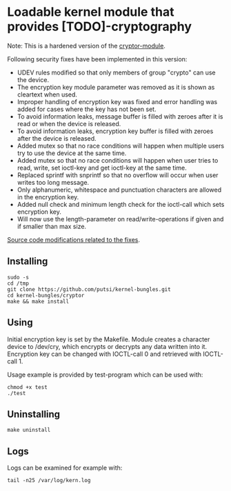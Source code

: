 # Loadable kernel module that provides [TODO]-cryptography

Note: This is a hardened version of the [cryptor-module](https://github.com/putsi/kernel-bungles/tree/master/cryptor).

Following security fixes have been implemented in this version:
 * UDEV rules modified so that only members of group "crypto" can use the device.
 * The encryption key module parameter was removed as it is shown as cleartext when used.
 * Improper handling of encryption key was fixed and error handling was added for cases where the key has not been set.
 * To avoid information leaks, message buffer is filled with zeroes after it is read or when the device is released.
 * To avoid information leaks, encryption key buffer is filled with zeroes after the device is released.
 * Added mutex so that no race conditions will happen when multiple users try to use the device at the same time.
 * Added mutex so that no race conditions will happen when user tries to read, write, set ioctl-key and get ioctl-key at the same time.
 * Replaced sprintf with snprintf so that no overflow will occur when user writes too long message.
 * Only alphanumeric, whitespace and punctuation characters are allowed in the encryption key.
 * Added null check and minimum length check for the ioctl-call which sets encryption key. 
 * Will now use the length-parameter on read/write-operations if given and if smaller than max size.

[Source code modifications related to the fixes](https://github.com/putsi/kernel-bungles/compare/b9485978ae17d0b55f2403e48cb757331a2985ce...master).

## Installing
```
sudo -s
cd /tmp
git clone https://github.com/putsi/kernel-bungles.git
cd kernel-bungles/cryptor
make && make install
```

## Using
Initial encryption key is set by the Makefile.
Module creates a character device to /dev/cry, which encrypts or decrypts any data written into it.
Encryption key can be changed with IOCTL-call 0 and retrieved with IOCTL-call 1.

Usage example is provided by test-program which can be used with:
```
chmod +x test
./test
```

## Uninstalling
```
make uninstall
```

## Logs
Logs can be examined for example with:
```
tail -n25 /var/log/kern.log
```
